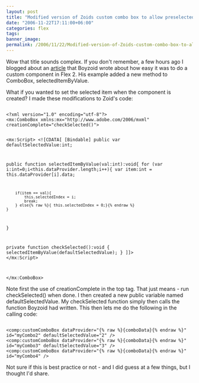 ```yaml
---
layout: post
title: "Modified version of Zoids custom combo box to allow preselected value"
date: "2006-11-22T17:11:00+06:00"
categories: flex 
tags: 
banner_image: 
permalink: /2006/11/22/Modified-version-of-Zoids-custom-combo-box-to-allow-preselected-value
---
```


Wow that title sounds complex. If you don't remember, a few hours ago I blogged about an <a href="http://www.boyzoid.com/blog/index.cfm/2006/11/22/Flex-Custom-Components-and-Custom-Methods">article</a> that Boyzoid wrote about how easy it was to do a custom component in Flex 2. His example added a new method to ComboBox, selectedItemByValue.
<!--more-->
What if you wanted to set the selected item when the component is created? I made these modifications to Zoid's code:

<code>
&lt;?xml version="1.0" encoding="utf-8"?&gt;
&lt;mx:ComboBox xmlns:mx="http://www.adobe.com/2006/mxml" creationComplete="checkSelected()"&gt;

&lt;mx:Script&gt;
&lt;![CDATA[
[Bindable] public var defaultSelectedValue:int;

public function selectedItemByValue(val:int):void{
	for (var i:int=0;i&lt;this.dataProvider.length;i++){
		var item:int = this.dataProvider[i].data;
                      
		if(item == val){
			this.selectedIndex = i;
			break;
		} else{% raw %}{ this.selectedIndex = 0;}{% endraw %}
	}
}

private function checkSelected():void {
	selectedItemByValue(defaultSelectedValue);
}
]]&gt;
&lt;/mx:Script&gt;
    	
&lt;/mx:ComboBox&gt;
</code>

Note first the use of creationComplete in the top tag. That just means - run checkSelected() when done. I then created a new public variable named defaultSelectedValue. My checkSelected function simply then calls the function Boyzoid had written. This then lets me do the following in the calling code:

<code>
&lt;comp:customComboBox dataProvider="{% raw %}{comboData}{% endraw %}" id="myCombo2" defaultSelectedValue="2" /&gt;
&lt;comp:customComboBox dataProvider="{% raw %}{comboData}{% endraw %}" id="myCombo3" defaultSelectedValue="3" /&gt;
&lt;comp:customComboBox dataProvider="{% raw %}{comboData}{% endraw %}" id="myCombo4" /&gt;
</code>

Not sure if this is best practice or not - and I did guess at a few things, but I thought I'd share.